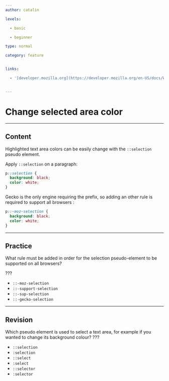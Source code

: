 ```yaml
---
author: catalin

levels:

  - basic

  - beginner

type: normal

category: feature


links:

  - '[developer.mozilla.org](https://developer.mozilla.org/en-US/docs/Web/CSS/%3A%3Aselection){website}'


---
```


# Change selected area color

---
## Content

Highlighted text area colors can be easily change with the `::selection` pseudo element. 

Apply `::selection` on a paragraph:
```css
p::selection {
  background: black;
  color: white;
}
```

Gecko is the only engine requiring the prefix, so adding an other rule is required to support all browsers : 
```css
p::-moz-selection {
  background: black;
  color: white;
}
```

---
## Practice

What rule must be added in order for the selection pseudo-element to be supported on all browsers? 

???


* `::-moz-selection` 
* `::-support-selection` 
* `::-sup-selection` 
* `::-gecko-selection`

---
## Revision

Which pseudo element is used to select a text area, for example if you wanted to change its background colour? ???

* `::selection`
* `:selection`
* `::select`
* `:select`
* `::selector`
* `:selector`

